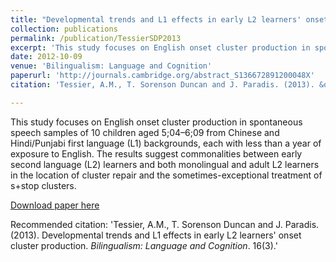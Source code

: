 ```yaml
---
title: "Developmental trends and L1 effects in early L2 learners' onset cluster production"
collection: publications
permalink: /publication/TessierSDP2013
excerpt: 'This study focuses on English onset cluster production in spontaneous speech samples of 10 children aged 5;04–6;09 from Chinese and Hindi/Punjabi first language (L1) backgrounds, each with less than a year of exposure to English. The results suggest commonalities between early second language (L2) learners and both monolingual and adult L2 learners in the location of cluster repair and the sometimes-exceptional treatment of s+stop clusters.'
date: 2012-10-09
venue: 'Bilingualism: Language and Cognition'
paperurl: 'http://journals.cambridge.org/abstract_S136672891200048X'
citation: 'Tessier, A.M., T. Sorenson Duncan and J. Paradis. (2013). &quot;Developmental trends and L1 effects in early L2 learners' onset cluster production; <i>Bilingualism: Language and Cognition</i>. 16(3)'

---
```

This study focuses on English onset cluster production in spontaneous speech samples of 10 children aged 5;04–6;09 from Chinese and Hindi/Punjabi first language (L1) backgrounds, each with less than a year of exposure to English. The results suggest commonalities between early second language (L2) learners and both monolingual and adult L2 learners in the location of cluster repair and the sometimes-exceptional treatment of s+stop clusters.

[Download paper here](http://journals.cambridge.org/abstract_S136672891200048X)

Recommended citation: 'Tessier, A.M., T. Sorenson Duncan and J. Paradis. (2013). Developmental trends and L1 effects in early L2 learners' onset cluster production. <i>Bilingualism: Language and Cognition</i>. 16(3).'
